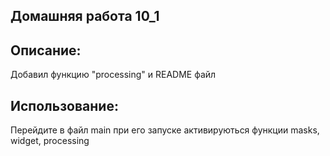 ## Домашняя работа 10_1

## Описание:

Добавил функцию "processing" и README файл

## Использование:

Перейдите в файл main при его запуске активируються функции masks, widget, processing